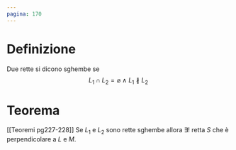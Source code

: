 ```yaml
---
pagina: 170
---
```

# Definizione
Due rette si dicono sghembe se
$$L_{1}\cap L_{2}= \varnothing\ \land\ L_1\not\parallel L_2$$
# Teorema
[[Teoremi pg227-228]]
Se $L_1$ e $L_2$ sono rette sghembe allora $\exists !$ retta $S$ che è perpendicolare a $L$ e $M$.
